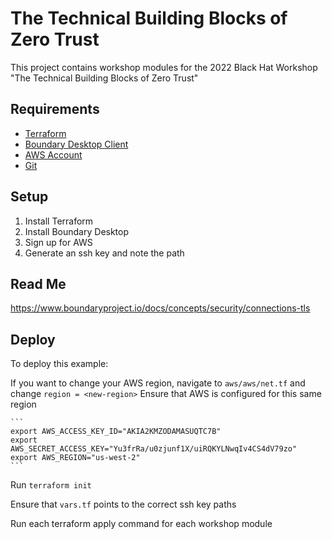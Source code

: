 # The Technical Building Blocks of Zero Trust
This project contains workshop modules for the 2022 Black Hat Workshop "The Technical Building Blocks of Zero Trust"

## Requirements
- [Terraform](https://www.terraform.io/downloads)
- [Boundary Desktop Client](https://www.boundaryproject.io/downloads)
- [AWS Account](https://aws.amazon.com/free/)
- [Git](https://git-scm.com/download/win)

## Setup
1. Install Terraform
2. Install Boundary Desktop
3. Sign up for AWS
4. Generate an ssh key and note the path


## Read Me
https://www.boundaryproject.io/docs/concepts/security/connections-tls

## Deploy
To deploy this example:

If you want to change your AWS region, navigate to `aws/aws/net.tf` and change `region = <new-region>`
Ensure that AWS is configured for this same region


    ```
    export AWS_ACCESS_KEY_ID="AKIA2KMZODAMASUQTC7B"
    export AWS_SECRET_ACCESS_KEY="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"
    export AWS_REGION="us-west-2"
    ```
   
Run `terraform init`

Ensure that `vars.tf` points to the correct ssh key paths

Run each terraform apply command for each workshop module